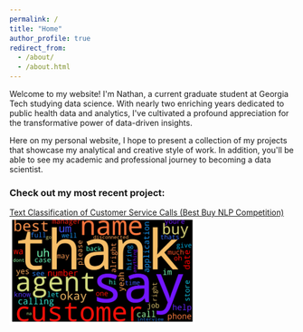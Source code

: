 ```yaml
---
permalink: /
title: "Home"
author_profile: true
redirect_from: 
  - /about/
  - /about.html
---
```


Welcome to my website! I'm Nathan, a current graduate student at Georgia Tech studying data science. With nearly two enriching years dedicated to public health data and analytics, I've cultivated a profound appreciation for the transformative power of data-driven insights. 

Here on my personal website, I hope to present a collection of my projects that showcase my analytical and creative style of work. In addition, you'll be able to see my academic and professional journey to becoming a data scientist. 

### Check out my most recent project:
[Text Classification of Customer Service Calls (Best Buy NLP Competition)](https://nathan-popper.github.io/portfolio/portfolio-2/)
<img src="/images/employment_def_wordcloud.png"  width="65%" height="65%">
